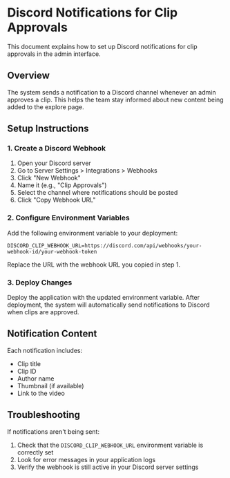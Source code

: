 # Discord Notifications for Clip Approvals

This document explains how to set up Discord notifications for clip approvals in the admin interface.

## Overview

The system sends a notification to a Discord channel whenever an admin approves a clip. This helps the team stay informed about new content being added to the explore page.

## Setup Instructions

### 1. Create a Discord Webhook

1. Open your Discord server
2. Go to Server Settings > Integrations > Webhooks
3. Click "New Webhook"
4. Name it (e.g., "Clip Approvals")
5. Select the channel where notifications should be posted
6. Click "Copy Webhook URL"

### 2. Configure Environment Variables

Add the following environment variable to your deployment:

```
DISCORD_CLIP_WEBHOOK_URL=https://discord.com/api/webhooks/your-webhook-id/your-webhook-token
```

Replace the URL with the webhook URL you copied in step 1.

### 3. Deploy Changes

Deploy the application with the updated environment variable. After deployment, the system will automatically send notifications to Discord when clips are approved.

## Notification Content

Each notification includes:
- Clip title
- Clip ID
- Author name
- Thumbnail (if available)
- Link to the video

## Troubleshooting

If notifications aren't being sent:

1. Check that the `DISCORD_CLIP_WEBHOOK_URL` environment variable is correctly set
2. Look for error messages in your application logs
3. Verify the webhook is still active in your Discord server settings 

